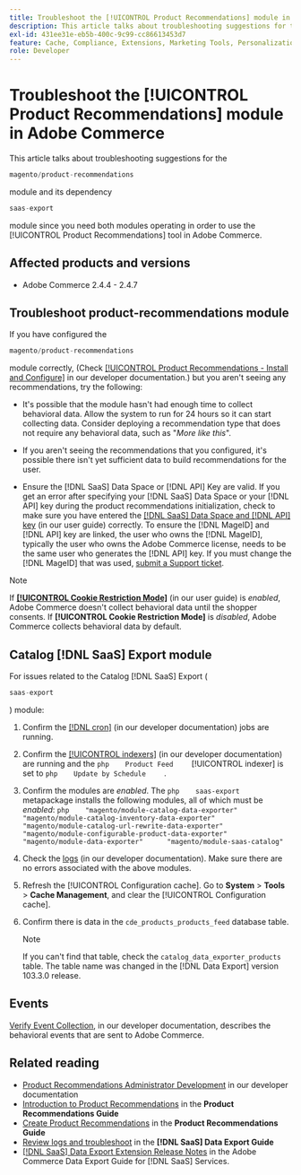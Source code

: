 ```yaml
---
title: Troubleshoot the [!UICONTROL Product Recommendations] module in Adobe Commerce
description: This article talks about troubleshooting suggestions for the [!UICONTROL Product Recommendations] module in Adobe Commerce.
exl-id: 431ee31e-eb5b-400c-9c99-cc86613453d7
feature: Cache, Compliance, Extensions, Marketing Tools, Personalization, Products, Recommendations
role: Developer
---
```

# Troubleshoot the [!UICONTROL Product Recommendations] module in Adobe Commerce

This article talks about troubleshooting suggestions for the

```php
magento/product-recommendations
```

module and its dependency

```php
saas-export
```

module since you need both modules operating in order to use the [!UICONTROL Product Recommendations] tool in Adobe Commerce.

## Affected products and versions

* Adobe Commerce 2.4.4 - 2.4.7

## Troubleshoot product-recommendations module

If you have configured the

```php
magento/product-recommendations
```

module correctly, (Check [[!UICONTROL Product Recommendations - Install and Configure]](https://experienceleague.adobe.com/en/docs/commerce-merchant-services/product-recommendations/getting-started/install-configure) in our developer documentation.) but you aren't seeing any recommendations, try the following:

* It's possible that the module hasn't had enough time to collect behavioral data. Allow the system to run for 24 hours so it can start collecting data. Consider deploying a recommendation type that does not require any behavioral data, such as "*More like this*".

* If you aren't seeing the recommendations that you configured, it's possible there isn't yet sufficient data to build recommendations for the user.

* Ensure the [!DNL SaaS] Data Space or [!DNL API] Key are valid. If you get an error after specifying your [!DNL SaaS] Data Space or your [!DNL API] key during the product recommendations initialization, check to make sure you have entered the [[!DNL SaaS] Data Space and [!DNL API] key](https://experienceleague.adobe.com/en/docs/commerce-admin/config/services/saas) (in our user guide) correctly. To ensure the [!DNL MageID] and [!DNL API] key are linked, the user who owns the [!DNL MageID], typically the user who owns the Adobe Commerce license, needs to be the same user who generates the [!DNL API] key. If you must change the [!DNL MageID] that was used, [submit a Support ticket](/help/help-center-guide/help-center/magento-help-center-user-guide.md#submit-ticket).

>[!NOTE]
>
>If [**[!UICONTROL Cookie Restriction Mode]**](https://experienceleague.adobe.com/en/docs/commerce-admin/start/compliance/privacy/compliance-cookie-law) (in our user guide) is *enabled*, Adobe Commerce doesn't collect behavioral data until the shopper consents. If **[!UICONTROL Cookie Restriction Mode]** is *disabled*, Adobe Commerce collects behavioral data by default.

## Catalog [!DNL SaaS] Export module

For issues related to the Catalog [!DNL SaaS] Export (

```php
saas-export
```

) module:

1. Confirm the [[!DNL cron]](https://experienceleague.adobe.com/en/docs/commerce-operations/configuration-guide/cli/configure-cron-jobs) (in our developer documentation) jobs are running.
1. Confirm the [[!UICONTROL indexers]](https://experienceleague.adobe.com/en/docs/commerce-operations/configuration-guide/cli/manage-indexers) (in our developer documentation) are running and the    ```php    Product Feed    ```    [!UICONTROL indexer] is set to    ```php    Update by Schedule    ```    .
1. Confirm the modules are *enabled*. The    ```php    saas-export    ```    metapackage installs the following modules, all of which must be *enabled*:    ```php    "magento/module-catalog-data-exporter"      "magento/module-catalog-inventory-data-exporter"      "magento/module-catalog-url-rewrite-data-exporter"      "magento/module-configurable-product-data-exporter"      "magento/module-data-exporter"      "magento/module-saas-catalog"    ```
1. Check the [logs](https://experienceleague.adobe.com/en/docs/commerce-operations/configuration-guide/cli/enable-logging) (in our developer documentation). Make sure there are no errors associated with the above modules.
1. Refresh the [!UICONTROL Configuration cache]. Go to **System** > **Tools** > **Cache Management**, and clear the [!UICONTROL Configuration cache].
1. Confirm there is data in the `cde_products_products_feed` database table.

   >[!NOTE]
   >
   >If you can't find that table, check the `catalog_data_exporter_products` table. The table name was changed in the [!DNL Data Export] version 103.3.0 release.

## Events

 [Verify Event Collection](https://experienceleague.adobe.com/en/docs/commerce-merchant-services/product-recommendations/getting-started/verify), in our developer documentation, describes the behavioral events that are sent to Adobe Commerce.

## Related reading

* [Product Recommendations Administrator Development](https://experienceleague.adobe.com/en/docs/commerce-merchant-services/product-recommendations/developer/development-overview) in our developer documentation
* [Introduction to Product Recommendations](https://experienceleague.adobe.com/en/docs/commerce-merchant-services/product-recommendations/overview) in the **Product Recommendations Guide**
* [Create Product Recommendations](https://experienceleague.adobe.com/en/docs/commerce-merchant-services/product-recommendations/admin/create) in the **Product Recommendations Guide**
* [Review logs and troubleshoot](https://experienceleague.adobe.com/en/docs/commerce-merchant-services/saas-data-export/troubleshooting-logging) in the **[!DNL SaaS] Data Export Guide**
* [[!DNL SaaS] Data Export Extension Release Notes](https://experienceleague.adobe.com/en/docs/commerce-merchant-services/saas-data-export/release-notes) in the Adobe Commerce Data Export Guide for [!DNL SaaS] Services.
